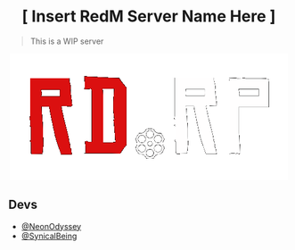
<h1 align="center"> [ Insert RedM Server Name Here ] </h1>

> This is a WIP server

<p align="center"><img src="https://github.com/NeonOdyssey/RDRP/blob/main/banner.png?raw=true"></p>

## Devs

- [@NeonOdyssey](https://www.github.com/NeonOdyssey)
- [@SynicalBeing](https://www.github.com/SynicalBeing)
